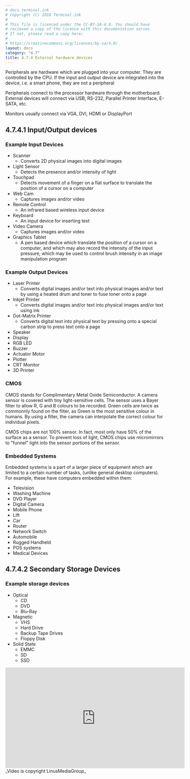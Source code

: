 ```yaml
---
# docs.terminal.ink
# Copyright (C) 2018 Terminal.ink
#
# This file is licenced under the CC-BY-SA-4.0. You should have
# recieved a copy of the licence with this documentation series.
# If not, please read a copy here:
#
# https://creativecommons.org/licenses/by-sa/4.0/
layout: docs
category: "4.7"
title: 4.7.4 External hardware devices
---
```


Peripherals are hardware which are plugged into your computer. They are controlled by the CPU.
If the input and output device are integrated into the device, i.e. a smart phone, they are not a peripheral

Peripherals connect to the processor hardware through the motherboard.
External devices will connect via USB, RS-232, Parallel Printer Interface, E-SATA, etc.

Monitors usually connect via VGA, DVI, HDMI or DisplayPort

## 4.7.4.1 Input/Output devices

### Example Input Devices
- Scanner
    - Converts 2D physical images into digital images
- Light Sensor
    - Detects the presence and/or intensity of light
- Touchpad
    - Detects movement of a finger on a flat surface to translate the position of a cursor on a computer
- Web Cam
    - Captures images and/or video
- Remote Control
    - An infrared based wireless input device
- Keyboard
    - An input device for inserting text
- Video Camera
    - Captures images and/or video
- Graphics Tablet
    - A pen based device which translate the position of a cursor on a computer, and which may also record the intensity of the input pressure, which may be used to control brush intensity in an image manipulation program

### Example Output Devices
- Laser Printer
    - Converts digital images and/or text into physical images and/or text by using a heated drum and toner to fuse toner onto a page
- Inkjet Printer
    - Converts digital images and/or text into physical images and/or text using ink
- Dot-Matrix Printer
    - Converts digital text into physical text by pressing onto a special carbon strip to press text onto a page
- Speaker
- Display
- RGB LED
- Buzzer
- Actuator Motor
- Plotter
- CRT Monitor
- 3D Printer

### CMOS
CMOS stands for Complimentary Metal Oxide Semiconductor.
A camera sensor is covered with tiny light-sensitive cells.
The sensor uses a Bayer filter to allow R, G and B colours to be recorded.
Green cells are twice as commonnly found on the filter, as Green is the most sensitive colour in humans.
By using a filter, the camera can interpolate the correct colour for individual pixels.

CMOS chips are not 100% sensor. In fact, most only have 50% of the surface as a sensor. To prevent loss of light, CMOS chips use micromirrors to "funnel" light into the sensor portions of the sensor.

### Embedded Systems
Embedded systems is a part of a larger piece of equipment which are limited to a certain number of tasks, (unlike general desktop computers).
For example, these have computers embedded within them:

- Television
- Washing Machine
- DVD Player
- Digital Camera
- Mobile Phone
- Lift
- Car
- Router
- Network Switch
- Automobile
- Rugged Handheld
- POS systems
- Medical Devices

## 4.7.4.2 Secondary Storage Devices
### Example storage devices

- Optical
    - CD
    - DVD
    - Blu-Ray
- Magnetic
    - VHS
    - Hard Drive
    - Backup Tape Drives
    - Floppy Disk
- Solid State
    - EMMC
    - SD
    - SSD

<iframe width="560" height="315" src="https://www.youtube.com/embed/-KRLWGaIunA" frameborder="0" allow="autoplay; encrypted-media" allowfullscreen></iframe>
_Video is copyright LinusMediaGroup_
